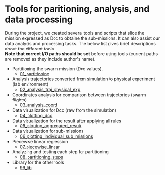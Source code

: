 # Tools for paritioning, analysis, and data processing

During the project, we created several tools and scripts that slice the mission expressed as Dcc to obtaine the sub-missions. It can also assist our data analysis and processing tasks. The below list gives brief descriptions about the different tools.   
**Note that correct I/O paths should be set** before using tools (current paths are removed as they include author's name).

- Partitioning the swarm mission (Dcc values).
  - [01_partitioning](01_partitioning) 
- Analysis trajectories converted from simulation to physical experiment (lab environment)
  - [02_analysis_traj_physical_exp](02_analysis_traj_physical_exp)
- Coordinates analysis for comparison between trajectories (swarm flights)
  - [03_analysis_coord](03_analysis_coord)
- Data visualization for Dcc (raw from the simulation)
  - [04_plotting_dcc](04_plotting_dcc)
- Data visualization for the result after applying all rules
  - [05_plotting_aggregated_result](05_plotting_aggregated_result)
- Data visualization for sub-missions
  - [06_plotting_individual_sub_missions](06_plotting_individual_sub_missions)
- Piecewise linear regression
  - [07_piecewise_linear](07_piecewise_linear)
- Analyzing and testing each step for partitioning
  - [08_partitioning_steps](08_partitioning_steps)
- Library for the other tools
  - [99_lib](99_lib)
